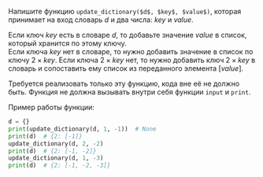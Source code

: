 Напишите функцию `update_dictionary($d$, $key$, $value$)`, которая принимает на вход словарь $d$ и два числа: $key$ и
$value$.

Если ключ $key$ есть в словаре $d$, то добавьте значение $value$ в список, который хранится по этому ключу.  
Если ключа $key$ нет в словаре, то нужно добавить значение в список по ключу $2 \times key$. Если ключа $2 \times key$
нет, то нужно добавить ключ $2 \times key$ в словарь и сопоставить ему список из переданного элемента $[value]$.

Требуется реализовать только эту функцию, кода вне её не должно быть.
Функция не должна вызывать внутри себя функции `input` и `print`.

Пример работы функции:

```python
d = {}
print(update_dictionary(d, 1, -1))  # None
print(d)  # {2: [-1]}
update_dictionary(d, 2, -2)
print(d)  # {2: [-1, -2]}
update_dictionary(d, 1, -3)
print(d)  # {2: [-1, -2, -3]}
```